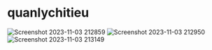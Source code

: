 # quanlychitieu

![Screenshot 2023-11-03 212859](https://github.com/gamalragab21/ShopApp/assets/108754696/bcfdd529-a209-46fa-87a2-57e4d0459aa3) ![Screenshot 2023-11-03 212950](https://github.com/Tan-Phoi/quanlychitieu/assets/108754696/a78e12e1-1612-49b2-ac84-f113baf2cd8d) 
![Screenshot 2023-11-03 213149](https://github.com/Tan-Phoi/quanlychitieu/assets/108754696/8b6af475-a23d-482a-8168-c4b54dcf87b4)
